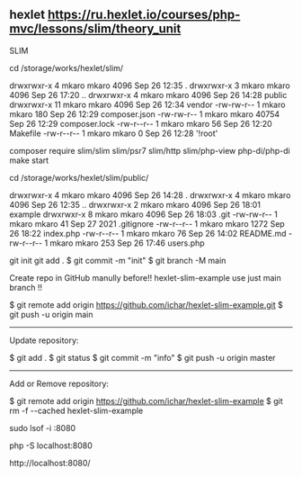 hexlet
https://ru.hexlet.io/courses/php-mvc/lessons/slim/theory_unit
----------
SLIM

cd /storage/works/hexlet/slim/

drwxrwxr-x  4 mkaro mkaro  4096 Sep 26 12:35  .
drwxrwxr-x  3 mkaro mkaro  4096 Sep 26 17:20  ..
drwxrwxr-x  4 mkaro mkaro  4096 Sep 26 14:28  public
drwxrwxr-x 11 mkaro mkaro  4096 Sep 26 12:34  vendor
-rw-rw-r--  1 mkaro mkaro   180 Sep 26 12:29  composer.json
-rw-rw-r--  1 mkaro mkaro 40754 Sep 26 12:29  composer.lock
-rw-r--r--  1 mkaro mkaro    56 Sep 26 12:20  Makefile
-rw-r--r--  1 mkaro mkaro     0 Sep 26 12:28 '!root'

composer require slim/slim slim/psr7 slim/http slim/php-view php-di/php-di
make start

cd /storage/works/hexlet/slim/public/

drwxrwxr-x 4 mkaro mkaro 4096 Sep 26 14:28 .
drwxrwxr-x 4 mkaro mkaro 4096 Sep 26 12:35 ..
drwxrwxr-x 2 mkaro mkaro 4096 Sep 26 18:01 example
drwxrwxr-x 8 mkaro mkaro 4096 Sep 26 18:03 .git
-rw-rw-r-- 1 mkaro mkaro   41 Sep 27  2021 .gitignore
-rw-r--r-- 1 mkaro mkaro 1272 Sep 26 18:22 index.php
-rw-r--r-- 1 mkaro mkaro   76 Sep 26 14:02 README.md
-rw-r--r-- 1 mkaro mkaro  253 Sep 26 17:46 users.php

git init
git add .
$ git commit -m "init"
$ git branch -M main

Create repo in GitHub manully before!! hexlet-slim-example
use just main branch !!

$ git remote add origin https://github.com/ichar/hexlet-slim-example.git
$ git push -u origin main

---------------------------

Update repository:

$ git add .
$ git status
$ git commit -m "info"
$ git push -u origin master

---------------------------

Add or Remove repository:

$ git remote add origin https://github.com/ichar/hexlet-slim-example
$ git rm -f --cached hexlet-slim-example

sudo lsof -i :8080

php -S localhost:8080

http://localhost:8080/

